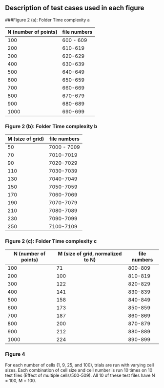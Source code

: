 Description of test cases used in each figure
---

###Figure 2 (a): Folder Time complexity a

| N (number of points) | file numbers |
| -------------------- | ------------ |
| 100                  | 600 - 609|
|200|610-619|
|300|620-629|
|400|630-639|
|500|640-649|
|600|650-659|
|700|660-669|
|800|670-679|
|900|680-689|
|1000|690-699|

### Figure 2 (b): Folder Time complexity b

|M (size of grid) | file numbers |
| -------------------- | ------------ |
| 50                  | 7000 - 7009|
|70|7010-7019|
|90|7020-7029|
|110|7030-7039|
|130|7040-7049|
|150|7050-7059|
|170|7060-7069|
|190|7070-7079|
|210|7080-7089|
|230|7090-7099|
|250|7100-7109|

### Figure 2 (c): Folder Time complexity c

|N (number of points) | M (size of grid, normalized to N) | file numbers|
|------|------|-----|
|100|71|800-809|
|200|100|810-819|
|300|122|820-829|
|400|141|830-839|
|500|158|840-849|
|600|173|850-859|
|700|187|860-869|
|800|200|870-879|
|900|212|880-889|
|1000|224|890-899|

### Figure 4

For each number of cells (1, 9, 25, and 100), trials are run with varying cell sizes. Each combination of cell size and cell number is run 10 times on 10 test files (Effect of multiple cells/500-509). All 10 of these test files have N = 100, M = 100.
